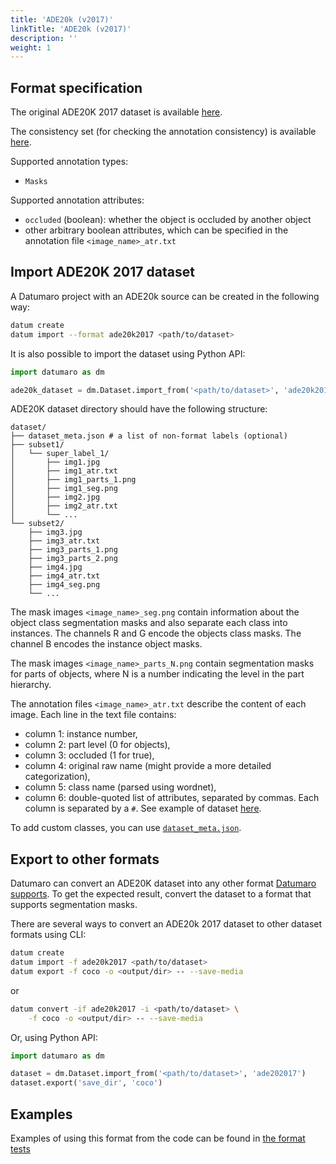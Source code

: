 ```yaml
---
title: 'ADE20k (v2017)'
linkTitle: 'ADE20k (v2017)'
description: ''
weight: 1
---
```


## Format specification

The original ADE20K 2017 dataset is available
[here](https://www.kaggle.com/soumikrakshit/ade20k).

The consistency set (for checking the annotation consistency)
is available [here](https://groups.csail.mit.edu/vision/datasets/ADE20K/ADE20K_2017_05_30_consistency.zip).

Supported annotation types:
- `Masks`

Supported annotation attributes:
- `occluded` (boolean): whether the object is occluded by another object
- other arbitrary boolean attributes, which can be specified
  in the annotation file `<image_name>_atr.txt`

## Import ADE20K 2017 dataset

A Datumaro project with an ADE20k source can be created in the following way:

```bash
datum create
datum import --format ade20k2017 <path/to/dataset>
```

It is also possible to import the dataset using Python API:

```python
import datumaro as dm

ade20k_dataset = dm.Dataset.import_from('<path/to/dataset>', 'ade20k2017')
```

ADE20K dataset directory should have the following structure:

<!--lint disable fenced-code-flag-->
```
dataset/
├── dataset_meta.json # a list of non-format labels (optional)
├── subset1/
│   └── super_label_1/
│       ├── img1.jpg
│       ├── img1_atr.txt
│       ├── img1_parts_1.png
│       ├── img1_seg.png
│       ├── img2.jpg
│       ├── img2_atr.txt
│       └── ...
└── subset2/
    ├── img3.jpg
    ├── img3_atr.txt
    ├── img3_parts_1.png
    ├── img3_parts_2.png
    ├── img4.jpg
    ├── img4_atr.txt
    ├── img4_seg.png
    └── ...
```

The mask images `<image_name>_seg.png` contain information about the object
class segmentation masks and also separate each class into instances.
The channels R and G encode the objects class masks.
The channel B encodes the instance object masks.

The mask images `<image_name>_parts_N.png` contain segmentation masks for parts
of objects, where N is a number indicating the level in the part hierarchy.

The annotation files `<image_name>_atr.txt` describe the content of each
image. Each line in the text file contains:
- column 1: instance number,
- column 2: part level (0 for objects),
- column 3: occluded (1 for true),
- column 4: original raw name (might provide a more detailed categorization),
- column 5: class name (parsed using wordnet),
- column 6: double-quoted list of attributes, separated by commas.
Each column is separated by a `#`. See example of dataset
[here](https://github.com/openvinotoolkit/datumaro/tree/develop/tests/assets/ade20k2017_dataset).

To add custom classes, you can use [`dataset_meta.json`](/docs/user-manual/supported_formats/#dataset-meta-file).

## Export to other formats

Datumaro can convert an ADE20K dataset into any other format [Datumaro supports](/docs/user-manual/supported_formats/).
To get the expected result, convert the dataset to a format
that supports segmentation masks.

There are several ways to convert an ADE20k 2017 dataset to other dataset
formats using CLI:

```bash
datum create
datum import -f ade20k2017 <path/to/dataset>
datum export -f coco -o <output/dir> -- --save-media
```
or
``` bash
datum convert -if ade20k2017 -i <path/to/dataset> \
    -f coco -o <output/dir> -- --save-media
```

Or, using Python API:

```python
import datumaro as dm

dataset = dm.Dataset.import_from('<path/to/dataset>', 'ade202017')
dataset.export('save_dir', 'coco')
```

## Examples

Examples of using this format from the code can be found in
[the format tests](https://github.com/openvinotoolkit/datumaro/blob/develop/tests/test_ade20k2017_format.py)
